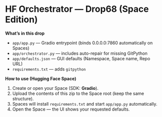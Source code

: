 # HF Orchestrator — Drop68 (Space Edition)

**What’s in this drop**
- `app/app.py` — Gradio entrypoint (binds 0.0.0.0:7860 automatically on Spaces)
- `app/orchestrator.py` — includes auto-repair for missing GitPython
- `app/defaults.json` — GUI defaults (Namespace, Space name, Repo URL)
- `requirements.txt` — adds `gitpython`

**How to use (Hugging Face Space)**
1. Create or open your Space (SDK: **Gradio**).
2. Upload the contents of this zip to the Space root (keep the same structure).
3. Spaces will install `requirements.txt` and start `app/app.py` automatically.
4. Open the Space — the UI shows your requested defaults.
